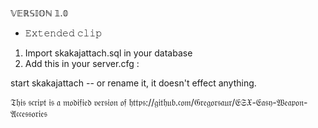 𝕍𝔼ℝ𝕊𝕀𝕆ℕ 𝟙.𝟘

+ 𝙴𝚡𝚝𝚎𝚗𝚍𝚎𝚍 𝚌𝚕𝚒𝚙

1) Import skakajattach.sql in your database
2) Add this in your server.cfg :

start skakajattach  -- or rename it, it doesn't effect anything.


𝔗𝔥𝔦𝔰 𝔰𝔠𝔯𝔦𝔭𝔱 𝔦𝔰 𝔞 𝔪𝔬𝔡𝔦𝔣𝔦𝔢𝔡 𝔳𝔢𝔯𝔰𝔦𝔬𝔫 𝔬𝔣 𝔥𝔱𝔱𝔭𝔰://𝔤𝔦𝔱𝔥𝔲𝔟.𝔠𝔬𝔪/𝔊𝔯𝔢𝔤𝔬𝔯𝔰𝔞𝔲𝔯/𝔈𝔖𝔛-𝔈𝔞𝔰𝔶-𝔚𝔢𝔞𝔭𝔬𝔫-𝔄𝔠𝔠𝔢𝔰𝔰𝔬𝔯𝔦𝔢𝔰
